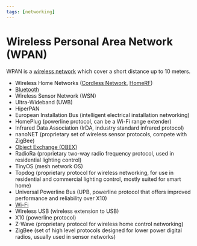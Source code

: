 ```yaml
---
tags: [networking]
---
```


# Wireless Personal Area Network (WPAN)

WPAN is a [wireless network](202303301607.md) which cover a short distance up
to 10 meters.

- Wireless Home Networks ([Cordless Network](202304212216.md),
  [HomeRF](202304212223.md))
- [Bluetooth](202304212236.md)
- Wireless Sensor Network (WSN)
- Ultra-Wideband (UWB)
- HiperPAN
- European Installation Bus (intelligent electrical installation networking)
- HomePlug (powerline protocol, can be a Wi-Fi range extender)
- Infrared Data Association (IrDA, industry standard infrared protocol)
- nanoNET (proprietary set of wireless sensor protocols, compete with ZigBee)
- [Object Exchange (OBEX)](202304220934.md)
- RadioRa (proprietary two-way radio frequency protocol, used in residential
  lighting control)
- TinyOS (mesh network OS)
- Topdog (proprietary protocol for wireless networking, for use in residential
  and commercial lighting control, mostly suited for smart home)
- Universal Powerline Bus (UPB, powerline protocol that offers improved
  performance and reliability over X10)
- [Wi-Fi](202303292155.md)
- Wireless USB (wireless extension to USB)
- X10 (powerline protocol)
- Z-Wave (proprietary protocol for wireless home control networking)
- ZigBee (set of high level protocols designed for lower power digital radios,
  usually used in sensor networks)
